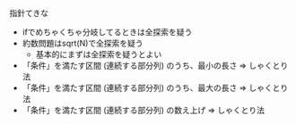 指針てきな

- ifでめちゃくちゃ分岐してるときは全探索を疑う
- 約数問題はsqrt(N)で全探索を疑う
    - 基本的にまずは全探索を疑うとよい
- 「条件」を満たす区間 (連続する部分列) のうち、最小の長さ => しゃくとり法
- 「条件」を満たす区間 (連続する部分列) のうち、最大の長さ => しゃくとり法
- 「条件」を満たす区間 (連続する部分列) の数え上げ => しゃくとり法